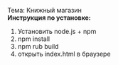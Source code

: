 Тема: Книжный магазин  
**Инструкция по установке:**  
1.   Установить node.js + npm  
2.   npm install  
3.   npm rub build  
4.   открыть index.html в браузере  
